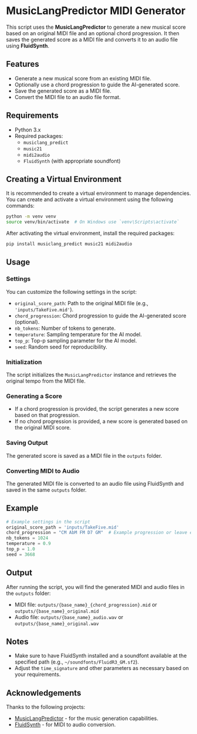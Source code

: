 
# MusicLangPredictor MIDI Generator

This script uses the **MusicLangPredictor** to generate a new musical score based on an original MIDI file and an optional chord progression. It then saves the generated score as a MIDI file and converts it to an audio file using **FluidSynth**.

## Features

- Generate a new musical score from an existing MIDI file.
- Optionally use a chord progression to guide the AI-generated score.
- Save the generated score as a MIDI file.
- Convert the MIDI file to an audio file format.

## Requirements

- Python 3.x
- Required packages:
    - `musiclang_predict`
    - `music21`
    - `midi2audio`
    - `FluidSynth` (with appropriate soundfont)



## Creating a Virtual Environment

It is recommended to create a virtual environment to manage dependencies. You can create and activate a virtual environment using the following commands:

```bash
python -m venv venv
source venv/bin/activate  # On Windows use `venv\Scripts\activate`
```

After activating the virtual environment, install the required packages:

```bash
pip install musiclang_predict music21 midi2audio
```

## Usage

### Settings

You can customize the following settings in the script:

- `original_score_path`: Path to the original MIDI file (e.g., `'inputs/TakeFive.mid'`).
- `chord_progression`: Chord progression to guide the AI-generated score (optional).
- `nb_tokens`: Number of tokens to generate.
- `temperature`: Sampling temperature for the AI model.
- `top_p`: Top-p sampling parameter for the AI model.
- `seed`: Random seed for reproducibility.

### Initialization

The script initializes the `MusicLangPredictor` instance and retrieves the original tempo from the MIDI file.

### Generating a Score

- If a chord progression is provided, the script generates a new score based on that progression.
- If no chord progression is provided, a new score is generated based on the original MIDI score.

### Saving Output

The generated score is saved as a MIDI file in the `outputs` folder. 

### Converting MIDI to Audio

The generated MIDI file is converted to an audio file using FluidSynth and saved in the same `outputs` folder.

## Example

```python
# Example settings in the script
original_score_path = 'inputs/TakeFive.mid'
chord_progression = "CM AbM FM D7 GM"  # Example progression or leave empty ""
nb_tokens = 1024 
temperature = 0.9 
top_p = 1.0 
seed = 3668
```

## Output

After running the script, you will find the generated MIDI and audio files in the `outputs` folder:

- MIDI file: `outputs/{base_name}_{chord_progression}.mid` or `outputs/{base_name}_original.mid`
- Audio file: `outputs/{base_name}_audio.wav` or `outputs/{base_name}_original.wav`

## Notes

- Make sure to have FluidSynth installed and a soundfont available at the specified path (e.g., `~/soundfonts/FluidR3_GM.sf2`).
- Adjust the `time_signature` and other parameters as necessary based on your requirements.

## Acknowledgements

Thanks to the following projects:

- [MusicLangPredictor](https://github.com/your-repo/musiclang_predict) - for the music generation capabilities.
- [FluidSynth](https://www.fluidsynth.org/) - for MIDI to audio conversion.

